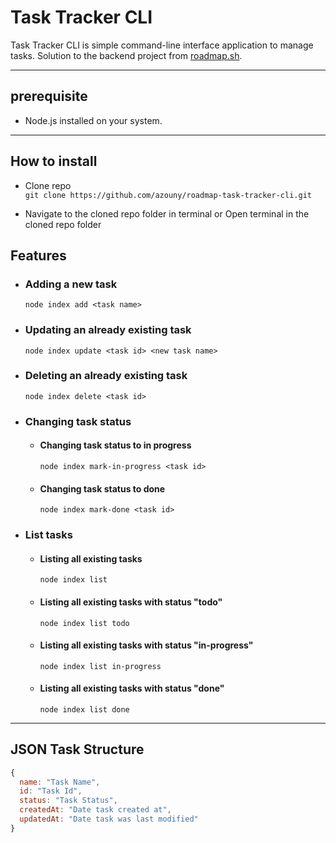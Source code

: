 # Task Tracker CLI

Task Tracker CLI is simple command-line interface application to manage tasks.
Solution to the backend project from [roadmap.sh](https://roadmap.sh/projects/task-tracker).

---

## prerequisite

* Node.js installed on your system.

---

## How to install

* Clone repo  
  ` git clone https://github.com/azouny/roadmap-task-tracker-cli.git `

* Navigate to the cloned repo folder in terminal or Open terminal in the cloned repo folder

## Features

* ### Adding a new task
  `node index add <task name>`


* ### Updating an already existing task
  `node index update <task id> <new task name>`


* ### Deleting an already existing task
  `node index delete <task id>`


* ### Changing task status
  * #### Changing task status to in progress
    `node index mark-in-progress <task id>`

  * #### Changing task status to done
    `node index mark-done <task id>`

* ### List tasks

  * #### Listing all existing tasks
    `node index list`

  * #### Listing all existing tasks with status "todo"
    `node index list todo`

  * #### Listing all existing tasks with status "in-progress"
    `node index list in-progress`

  * #### Listing all existing tasks with status "done"
    `node index list done`

---

## JSON Task Structure
```javascript
{
  name: "Task Name",
  id: "Task Id",
  status: "Task Status",
  createdAt: "Date task created at",
  updatedAt: "Date task was last modified"
}
```
